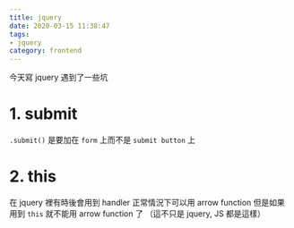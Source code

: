 ```yaml
---
title: jquery
date: 2020-03-15 11:38:47
tags:
- jquery
category: frontend
---
```


今天寫 jquery 遇到了一些坑

# 1. submit
`.submit()` 是要加在 `form` 上而不是 `submit button` 上

# 2. this
在 jquery 裡有時後會用到 handler
正常情況下可以用 arrow function 
但是如果用到 `this` 就不能用 arrow function 了
（這不只是 jquery, JS 都是這樣）
